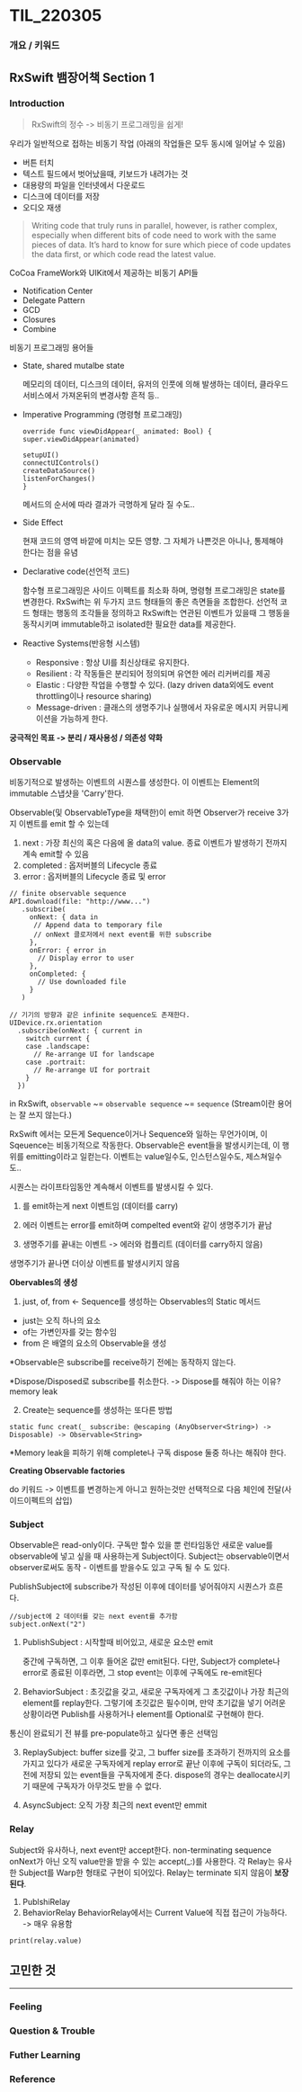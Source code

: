 # TIL_220305

### 개요 / 키워드

## RxSwift 뱀장어책 Section 1

### Introduction
> RxSwift의 정수 -> 비동기 프로그래밍을 쉽게! 

우리가 일반적으로 접하는 비동기 작업 (아래의 작업들은 모두 동시에 일어날 수 있음)
- 버튼 터치 
- 텍스트 필드에서 벗어났을때, 키보드가 내려가는 것
- 대용량의 파일을 인터넷에서 다운로드
- 디스크에 데이터를 저장
- 오디오 재생 
> Writing code that truly runs in parallel, however, is rather complex, especially when different bits of code need to work with the same pieces of data. It’s hard to know for sure which piece of code updates the data first, or which code read the latest value.

CoCoa FrameWork와 UIKit에서 제공하는 비동기 API들
- Notification Center
- Delegate Pattern
- GCD
- Closures
- Combine

비동기 프로그래밍 용어들
- State, shared mutalbe state
  
    메모리의 데이터, 디스크의 데이터, 유저의 인풋에 의해 발생하는 데이터, 클라우드 서비스에서 가져온뒤의 변경사항 흔적 등..
- Imperative Programming (명령형 프로그래밍)
    ```
    override func viewDidAppear(_ animated: Bool) {
    super.viewDidAppear(animated)

    setupUI()
    connectUIControls()
    createDataSource()
    listenForChanges()
    }
    ```
    메서드의 순서에 따라 결과가 극명하게 달라 질 수도..
- Side Effect
  
  현재 코드의 영역 바깥에 미치는 모든 영향. 그 자체가 나쁜것은 아니나, 통제해야 한다는 점을 유념
- Declarative code(선언적 코드)
  
  함수형 프로그래밍은 사이드 이펙트를 최소화 하며, 명령형 프로그래밍은 state를 변경한다. RxSwift는 위 두가지 코드 형태들의 좋은 측면들을 조합한다.
  선언적 코드 형태는 행동의 조각들을 정의하고 RxSwift는 연관된 이벤트가 있을때 그 행동을 동작시키며 immutable하고 isolated한 필요한 data를 제공한다.
- Reactive Systems(반응형 시스템)
  
  - Responsive : 항상 UI를 최신상태로 유지한다.
  - Resilient : 각 작동들은 분리되어 정의되며 유연한 에러 리커버리를 제공
  - Elastic : 다양한 작업을 수행할 수 있다. (lazy driven data외에도 event throttling이나 resource sharing)
  - Message-driven : 클래스의 생명주기나 실행에서 자유로운 메시지 커뮤니케이션을 가능하게 한다.

**궁극적인 목표 -> 분리 / 재사용성 / 의존성 약화**

### Observable
비동기적으로 발생하는 이벤트의 시퀀스를 생성한다. 이 이벤트는 Element의 immutable 스냅샷을 'Carry'한다.

Observable(및 ObservableType을 채택한)이 emit 하면 Observer가 receive
3가지 이벤트를 emit 할 수 있는데
1. next : 가장 최신의 혹은 다음에 올 data의 value. 종료 이벤트가 발생하기 전까지 계속 emit할 수 있음
2. completed : 옵저버블의 Lifecycle 종료
3. error : 옵저버블의 Lifecycle 종료 및 error

```
// finite observable sequence
API.download(file: "http://www...")
   .subscribe(
     onNext: { data in
      // Append data to temporary file
      // onNext 클로저에서 next event를 위한 subscribe 
     },
     onError: { error in
       // Display error to user
     },
     onCompleted: {
       // Use downloaded file
     }
   )
```

```
// 기기의 방향과 같은 infinite sequence도 존재한다.
UIDevice.rx.orientation
  .subscribe(onNext: { current in
    switch current {
    case .landscape:
      // Re-arrange UI for landscape
    case .portrait:
      // Re-arrange UI for portrait
    }
  })
```

in RxSwift, `observable` ~= `observable sequence` ~= `sequence`
(Stream이란 용어는 잘 쓰지 않는다.)

RxSwift 에서는 모든게 Sequence이거나 Sequence와 일하는 무언가이며, 이 Sqeuence는 비동기적으로 작동한다. Observable은 event들을 발생시키는데, 이 행위를 emitting이라고 일컫는다. 이벤트는 value일수도, 인스턴스일수도, 제스쳐일수도..

시퀀스는 라이프타임동안 계속해서 이벤트를 발생시킬 수 있다.

1. <element> 를 emit하는게 next 이벤트임 (데이터를 carry)

2. 에러 이벤트는 error를 emit하며 compelted event와 같이 생명주기가 끝남

3. 생명주기를 끝내는 이벤트 -> 에러와 컴플리트 (데이터를 carry하지 않음)

생명주기가 끝나면 더이상 이벤트를 발생시키지 않음

**Obervables의 생성**

1. just, of, from <- Sequence를 생성하는 Observables의 Static 메서드
- just는 오직 하나의 요소
- of는 가변인자를 갖는 함수임 
- from 은 배열의 요소의 Observable을 생성

*Observable은 subscribe를 receive하기 전에는 동작하지 않는다.

*Dispose/Disposed로 subscribe를 취소한다. -> Dispose를 해줘야 하는 이유? memory leak

2. Create는 sequence를 생성하는 또다른 방법 
```
static func creat(_ subscribe: @escaping (AnyObserver<String>) -> Disposable) -> Observable<String>
```

*Memory leak을 피하기 위해 complete나 구독 dispose 둘중 하나는 해줘야 한다. 

**Creating Observable factories**
  
do 키워드 -> 이벤트를 변경하는게 아니고 원하는것만 선택적으로 다음 체인에 전달(사이드이펙트의 삽입)

### Subject
Observable은 read-only이다. 구독만 할수 있을 뿐 런타임동안 새로운 value를 observable에 넣고 싶을 때 사용하는게 Subject이다. Subject는 observable이면서 observer로써도 동작 - 이벤트를 받을수도 있고 구독 될 수 도 있다.

PublishSubject에 subscribe가 작성된 이후에 데이터를 넣어줘야지 시퀀스가 흐른다.
```
//subject에 2 데이터를 갖는 next event를 추가함
subject.onNext("2")
```

1. PublishSubject : 시작할때 비어있고, 새로운 요소만 emit

    중간에 구독하면, 그 이후 들어온 값만 emit된다. 다만, Subject가 complete나 error로 종료된 이후라면, 그 stop event는 이후에 구독에도 re-emit된다

2. BehaviorSubject : 초깃값을 갖고, 새로운 구독자에게 그 초깃값이나 가장 최근의 element를 replay한다. 그렇기에 초깃값은 필수이며, 만약 초기값을 넣기 어려운 상황이라면 Publish를 사용하거나 element를 Optional로 구현해야 한다.

통신이 완료되기 전 뷰를 pre-populate하고 싶다면 좋은 선택임

3. ReplaySubject: buffer size를 갖고, 그 buffer size를 초과하기 전까지의 요소를 가지고 있다가 새로운 구독자에게 replay
error로 끝난 이후에 구독이 되더라도, 그 전에 저장되 있는 event들을 구독자에게 준다.
dispose의 경우는 deallocate시키기 때문에 구독자가 아무것도 받을 수 없다.

4. AsyncSubject: 오직 가장 최근의 next event만 emmit

### Relay

Subject와 유사하나, next event만 accept한다. non-terminating sequence
onNext가 아닌 오직 value만을 받을 수 있는 accept(_:)를 사용한다. 각 Relay는 유사한 Subject를 Warp한 형태로 구현이 되어있다. Relay는 terminate 되지 않음이 **보장된다**.

1. PublshiRelay
2. BehaviorRelay
BehaviorRelay에서는 Current Value에 직접 접근이 가능하다. -> 매우 유용함 
```
print(relay.value)
```
   

## 고민한 것

---
### Feeling

### Question & Trouble

### Futher Learning

### Reference